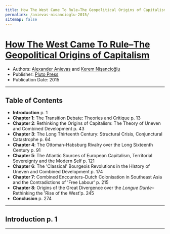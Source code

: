 ```yaml
---
title: How The West Came To Rule–The Geopolitical Origins of Capitalism
permalink: /anievas-nisancioglu-2015/
sitemap: false
---
```


# [How The West Came To Rule–The Geopolitical Origins of Capitalism](https://www.plutobooks.com/9780745336152/how-the-west-came-to-rule/)
* Authors: [Alexander Anievas](https://polisci.uconn.edu/person/alexander-anievas/) and [Kerem Ni&#351;ancio&#287;lu](https://scholar.google.co.uk/citations?user=PSeDvIwAAAAJ&hl=en)
* Publisher: [Pluto Press](https://en.wikipedia.org/wiki/Pluto_Press)
* Publication Date: 2015

-------

## Table of Contents
* **Introduction** p. 1
* **Chapter 1**:  The Transition Debate: Theories and Critique p. 13
* **Chapter 2**:  Rethinking the Origins of Capitalism: The Theory of Uneven and Combined Development p. 43
* **Chapter 3**:  The Long Thirteenth Century: Structural Crisis, Conjunctural Catastrophe p. 64
* **Chapter 4**:  The Ottoman-Habsburg Rivalry over the Long Sixteenth Century p. 91
* **Chapter 5**:   The Atlantic Sources of European Capitalism, Territorial Sovereignty and the Modern Self p. 121
* **Chapter 6**:   The 'Classical' Bourgeois Revolutions in the HIstory of Uneven and Combined Development p. 174
* **Chapter 7**:   Combined Encounters–Dutch Colonisation in Southeast Asia and the Contradictions of 'Free Labour' p. 215
* **Chapter 8**:   Origins of the Great Divergence over the *Longue Durée*–Rethinking the 'Rise of the West'p. 245
* **Conclusion**  p. 274

-------

## Introduction  p. 1

-------

